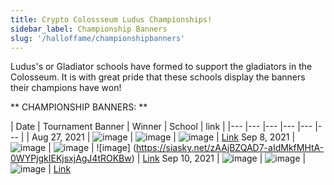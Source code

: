 ```yaml
---
title: Crypto Colossseum Ludus Championships!
sidebar_label: Championship Banners
slug: '/halloffame/championshipbanners'
---
```


Ludus's or Gladiator schools have formed to support the gladiators in the Colosseum.  It is with great pride that these schools display the banners their champions have won!

** CHAMPIONSHIP BANNERS: **

| Date  	| Tournament Banner 	| Winner    | School  	| link  |
|---	|---	|---	|---	|---    |---    |
| Aug 27, 2021 | ![image](https://siasky.net/fAOMlzmixa7mzqmqRZfOpIpMaKpPcp4byATPzdYFjpZLnA/) | ![image](https://siasky.net/PACbnHH-A3az-YREfUxaYvQmNiFh4xLEdMXwAa7cuU7Qxw/)  | ![image](https://siasky.net/GAB-dzP0YNrIAS2LOjC848d7MgWEbVfA_jwQAN3ldnHIxg) | [Link](https://arena.cryptocolosseum.com/tournament/54)
 Sep 8, 2021 | ![image](https://siasky.net/fANAC2nnEHMn7FNEAXg4tro6KKNBhOdCkT4Vlqa6CZV__g) | ![image](https://siasky.net/vAHmoRuajqBheDPINDx3bBroPLHY7X18OhYJIOhoZWH7jg)  | ![image] (https://siasky.net/zAAjBZQAD7-aIdMkfMHtA-0WYPjgkIEKjsxjAgJ4tROKBw) | [Link](https://arena.cryptocolosseum.com/tournament/79)
  Sep 10, 2021 | ![image](https://siasky.net/vAOLOpTMYpIYJjZ3oizf2nGz91n9EcyEnK3VJ3m2tPZvdg) | ![image](https://siasky.net/PAFFdifNikkMjwXgXC46KYDXgTjMTc8I6Pnk_if0xbi3lA)  | ![image](https://siasky.net/BABU-kObjTVcJRDxCda8M3N5seMfs1HUMtqEgR3r9Aicog) | [Link](https://arena.cryptocolosseum.com/tournament/91)